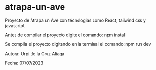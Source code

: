 # atrapa-un-ave
Proyecto de Atrapa un Ave con técnologias como React, tailwind css y javascript

Antes de compilar el proyecto digite el comando: npm install

Se compila el proyecto digitando en la terminal el comando: npm run dev 

Autora: Urpi de la Cruz Aliaga

Fecha: 07/07/2023
